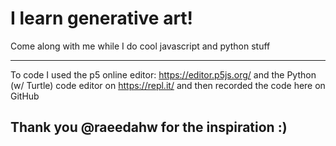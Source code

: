 # I learn generative art!

Come along with me while I do cool javascript and python stuff

___________________________________________________________

To code I used the p5 online editor: https://editor.p5js.org/
and the Python (w/ Turtle) code editor on https://repl.it/
and then recorded the code here on GitHub

## Thank you @raeedahw for the inspiration :)
